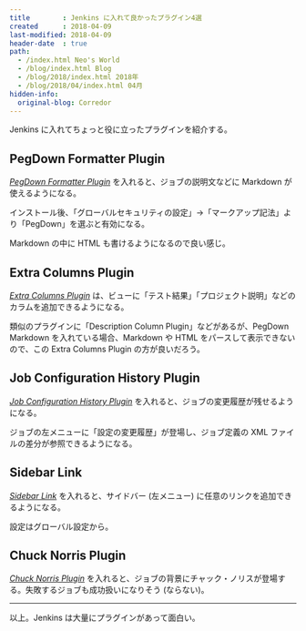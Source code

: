 ```yaml
---
title        : Jenkins に入れて良かったプラグイン4選
created      : 2018-04-09
last-modified: 2018-04-09
header-date  : true
path:
  - /index.html Neo's World
  - /blog/index.html Blog
  - /blog/2018/index.html 2018年
  - /blog/2018/04/index.html 04月
hidden-info:
  original-blog: Corredor
---
```


Jenkins に入れてちょっと役に立ったプラグインを紹介する。

## PegDown Formatter Plugin

*[PegDown Formatter Plugin](https://wiki.jenkins.io/display/JENKINS/PegDown+Formatter+Plugin)* を入れると、ジョブの説明文などに Markdown が使えるようになる。

インストール後、「グローバルセキュリティの設定」→「マークアップ記法」より「PegDown」を選ぶと有効になる。

Markdown の中に HTML も書けるようになるので良い感じ。

## Extra Columns Plugin

*[Extra Columns Plugin](https://wiki.jenkins.io/display/JENKINS/Extra+Columns+Plugin)* は、ビューに「テスト結果」「プロジェクト説明」などのカラムを追加できるようになる。

類似のプラグインに「Description Column Plugin」などがあるが、PegDown Markdown を入れている場合、Markdown や HTML をパースして表示できないので、この Extra Columns Plugin の方が良いだろう。

## Job Configuration History Plugin

*[Job Configuration History Plugin](https://wiki.jenkins.io/display/JENKINS/JobConfigHistory+Plugin)* を入れると、ジョブの変更履歴が残せるようになる。

ジョブの左メニューに「設定の変更履歴」が登場し、ジョブ定義の XML ファイルの差分が参照できるようになる。

## Sidebar Link

*[Sidebar Link](https://wiki.jenkins.io/display/JENKINS/Sidebar-Link+Plugin)* を入れると、サイドバー (左メニュー) に任意のリンクを追加できるようになる。

設定はグローバル設定から。

## Chuck Norris Plugin

*[Chuck Norris Plugin](https://wiki.jenkins.io/display/JENKINS/ChuckNorris+Plugin)* を入れると、ジョブの背景にチャック・ノリスが登場する。失敗するジョブも成功扱いになりそう (ならない)。

-----

以上。Jenkins は大量にプラグインがあって面白い。
